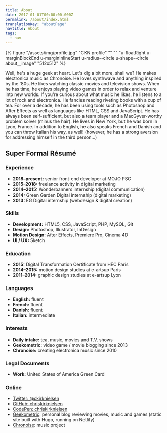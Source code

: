 ```yaml
---
title: About
date: 2017-01-01T00:00:00.000Z
permalink: /about/index.html
translationKey: "aboutPage"
navtitle: About
tags:
  - nav
---
```


{% figure "/assets/img/profile.jpg" "CKN profile" "" "" "u-floatRight u-marginBlockEnd u-marginInlineStart u-radius--circle u-shape--circle about__image" "512x512" %}

Well, he's a huge geek at heart. Let's dig a bit more, shall we? He makes electronica music as Chronoise. He loves synthwave and anything inspired by the '80s. He likes watching classic movies and television shows. When he has time, he enjoys playing video games in order to relax and venture into new worlds. If you're curious about what music he likes, he listens to a lot of rock and electronica. He fancies reading riveting books with a cup of tea. For over a decade, he has been using tools such as Photoshop and After Effects as well as languages like HTML, CSS and JavaScript. He has always been self-sufficient, but also a team player and a MacGyver-worthy problem solver (minus the hair). He lives in New York, but he was born in Lyon, France. In addition to English, he also speaks French and Danish and you can throw Italian his way, as well! (however, he has a strong aversion for addressing himself in the third person…)

## Super Formal Résumé

### Experience

- **2018–present:** senior front-end developer at MOJO PSG
- **2015–2018:** freelance activity in digital marketing
- **2014–2015:** Wonderbanners internship (digital communication)
- **2014:** Green Garden Digital internship (digital marketing)
- **2013:** EG Digital internship (webdesign & digital creation)

### Skills

- **Development:** HTML5, CSS, JavaScript, PHP, MySQL, Git
- **Design:** Photoshop, Illustrator, InDesign
- **Motion Design:** After Effects, Premiere Pro, Cinema 4D
- **UI / UX:** Sketch

### Education

- **2015:** Digital Transformation Certificate from HEC Paris
- **2014–2015:** motion design studies at e-artsup Paris
- **2011–2014:** graphic design studies at e-artsup Lyon

### Languages

- **English:** fluent
- **French:** fluent
- **Danish:** fluent
- **Italian:** intermediate

### Interests

- **Daily intake:** tea, music, movies and T.V. shows
- **Geekometric:** video game / movie blogging since 2013
- **Chronoise:** creating electronica music since 2010

### Legal Documents

- **Work:** United States of America Green Card

### Online

- [Twitter: @ckirknielsen](https://twitter.com/ckirknielsen)
- [GitHub: chriskirknielsen](https://github.com/chriskirknielsen)
- [CodePen: chriskirknielsen](https://codepen.io/chriskirknielsen)
- [Geekometric](https://geekometric.com): personal blog reviewing movies, music and games (static site built with Hugo, running on Netlify)
- [Chronoise](https://chronoise.com): music project